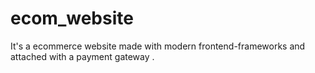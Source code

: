 # ecom_website
It's a ecommerce website made with modern frontend-frameworks and attached with a payment gateway .
